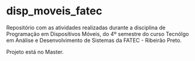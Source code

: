 # disp_moveis_fatec

Repositório com as atividades realizadas durante a disciplina de Programação em Dispositivos Móveis, do 4º semestre do curso Tecnólgo em Análise e Desenvolvimento de Sistemas da FATEC - Ribeirão Preto.

Projeto está no Master.
